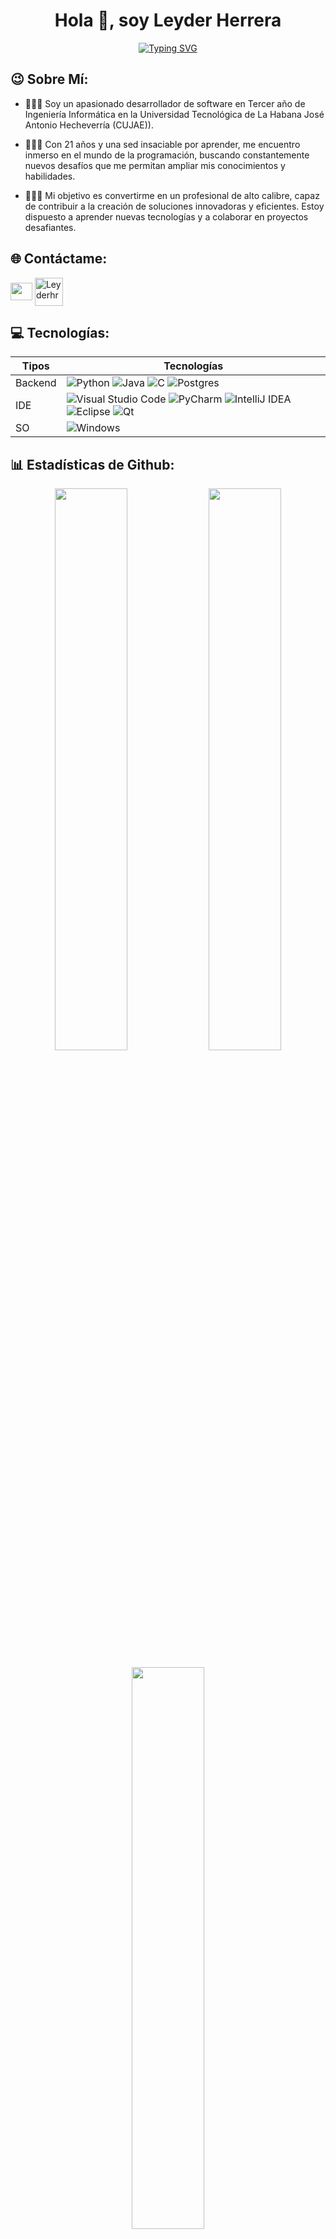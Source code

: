 
<h1 align="center">Hola 👋, soy Leyder Herrera</h1>

<div align="center"><a href="https://git.io/typing-svg"><img src="https://readme-typing-svg.demolab.com?font=Roboto&weight=900&duration=2500&pause=1000&color=3AF76B&center=true&vCenter=true&width=500&lines=Estudiante+de+Ingenier%C3%ADa+Inform%C3%A1tica+en+la+Cujae+%F0%9F%92%9A" alt="Typing SVG" /></a></div>

## 😉 Sobre Mí:
- 👨🏻‍🏫 Soy un apasionado desarrollador de software en Tercer año de Ingeniería Informática en la Universidad Tecnológica de La Habana José Antonio Hecheverría (CUJAE)). 

- 👩🏻‍💻 Con 21 años y una sed insaciable por aprender, me encuentro inmerso en el mundo de la programación, buscando constantemente nuevos desafíos que me permitan ampliar mis conocimientos y habilidades.

- 👨🏻‍🎓 Mi objetivo es convertirme en un profesional de alto calibre, capaz de contribuir a la creación de soluciones innovadoras y eficientes. Estoy dispuesto a aprender nuevas tecnologías y a colaborar en proyectos desafiantes.

## 🌐 Contáctame:
<a href="leyderhr5@gmail.com" target="blank"><img align="center" src="https://mailmeteor.com/logos/assets/PNG/Gmail_Logo_512px.png" height="28" width="35" /></a>
<a href="https://www.linkedin.com/in/leyder-ignacio-47404a222" target="blank"><img align="center" src="https://static.vecteezy.com/system/resources/previews/018/930/587/original/linkedin-logo-linkedin-icon-transparent-free-png.png" alt="Leyderhr" height="45" width="45" /></a>


## 💻 Tecnologías:
| Tipos | Tecnologías |
| ------ | ---------- |
| Backend | ![Python](https://img.shields.io/badge/python-3670A0?style=for-the-badge&logo=python&logoColor=ffdd54) ![Java](https://img.shields.io/badge/java-%23ED8B00.svg?style=for-the-badge&logo=openjdk&logoColor=white) ![C](https://img.shields.io/badge/c-%2300599C.svg?style=for-the-badge&logo=c&logoColor=white) ![Postgres](https://img.shields.io/badge/postgres-%23316192.svg?style=for-the-badge&logo=postgresql&logoColor=white)
| IDE | ![Visual Studio Code](https://img.shields.io/badge/Visual%20Studio%20Code-0078d7.svg?style=for-the-badge&logo=visual-studio-code&logoColor=white) ![PyCharm](https://img.shields.io/badge/pycharm-143?style=for-the-badge&logo=pycharm&logoColor=black&color=black&labelColor=green) ![IntelliJ IDEA](https://img.shields.io/badge/IntelliJIDEA-000000.svg?style=for-the-badge&logo=intellij-idea&logoColor=white&labelColor=red) ![Eclipse](https://img.shields.io/badge/Eclipse-FE7A16.svg?style=for-the-badge&logo=Eclipse&logoColor=white) ![Qt](https://img.shields.io/badge/Qt-%23217346.svg?style=for-the-badge&logo=Qt&logoColor=white)
| SO   | ![Windows](https://img.shields.io/badge/Windows-0078D6?style=for-the-badge&logo=windows&logoColor=white)

## 📊 Estadísticas de Github:
<p align="center"><img width="48%" src="https://github-readme-stats-sigma-five.vercel.app/api?username=Leyderhr&theme=tokyonight&hide_border=false&include_all_commits=true&count_private=true&show_icons=true"/>
<img width="48%" src="https://github-readme-streak-stats.herokuapp.com/?user=Leyderhr&theme=tokyonight&hide_border=false"/></p>
<p align="center"><img width="48%" src="https://github-readme-stats-sigma-five.vercel.app/api/top-langs/?username=Leyderhr&theme=tokyonight&hide_border=false&include_all_commits=true&count_private=true&layout=compact"/></p>
<p align="center"><img width="80%" src="https://github-profile-summary-cards.vercel.app/api/cards/profile-details?username=Leyderhr&theme=tokyonight" /></p>


## 🏆 Trofeos de Github:
![](https://github-profile-trophy.vercel.app/?username=Leyderhr&theme=tokyonight&margin-w=3)


## 👀 Visitas
<p align="center" >   
  <img src="https://profile-counter.glitch.me/Leyderhr/count.svg" />  
</p>